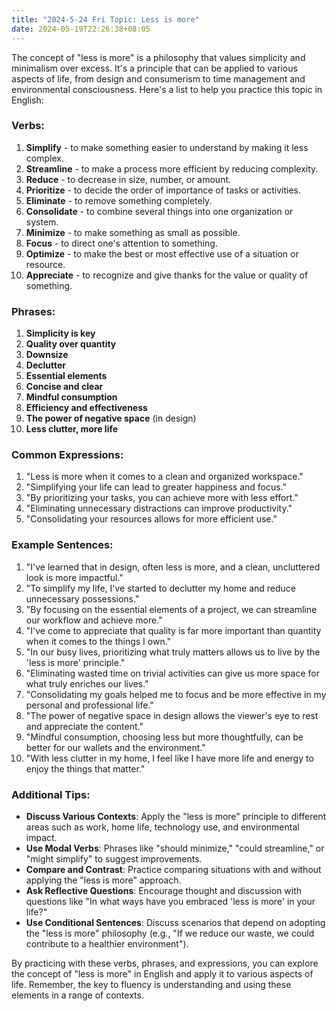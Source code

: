 ```yaml
---
title: "2024-5-24 Fri Topic: Less is more"
date: 2024-05-19T22:26:38+08:05
---
```

The concept of "less is more" is a philosophy that values simplicity and minimalism over excess. It's a principle that can be applied to various aspects of life, from design and consumerism to time management and environmental consciousness. Here's a list to help you practice this topic in English:

### Verbs:
1. **Simplify** - to make something easier to understand by making it less complex.
2. **Streamline** - to make a process more efficient by reducing complexity.
3. **Reduce** - to decrease in size, number, or amount.
4. **Prioritize** - to decide the order of importance of tasks or activities.
5. **Eliminate** - to remove something completely.
6. **Consolidate** - to combine several things into one organization or system.
7. **Minimize** - to make something as small as possible.
8. **Focus** - to direct one's attention to something.
9. **Optimize** - to make the best or most effective use of a situation or resource.
10. **Appreciate** - to recognize and give thanks for the value or quality of something.

### Phrases:
1. **Simplicity is key**
2. **Quality over quantity**
3. **Downsize**
4. **Declutter**
5. **Essential elements**
6. **Concise and clear**
7. **Mindful consumption**
8. **Efficiency and effectiveness**
9. **The power of negative space** (in design)
10. **Less clutter, more life**

### Common Expressions:
1. "Less is more when it comes to a clean and organized workspace."
2. "Simplifying your life can lead to greater happiness and focus."
3. "By prioritizing your tasks, you can achieve more with less effort."
4. "Eliminating unnecessary distractions can improve productivity."
5. "Consolidating your resources allows for more efficient use."

### Example Sentences:
1. "I've learned that in design, often less is more, and a clean, uncluttered look is more impactful."
2. "To simplify my life, I've started to declutter my home and reduce unnecessary possessions."
3. "By focusing on the essential elements of a project, we can streamline our workflow and achieve more."
4. "I've come to appreciate that quality is far more important than quantity when it comes to the things I own."
5. "In our busy lives, prioritizing what truly matters allows us to live by the 'less is more' principle."
6. "Eliminating wasted time on trivial activities can give us more space for what truly enriches our lives."
7. "Consolidating my goals helped me to focus and be more effective in my personal and professional life."
8. "The power of negative space in design allows the viewer's eye to rest and appreciate the content."
9. "Mindful consumption, choosing less but more thoughtfully, can be better for our wallets and the environment."
10. "With less clutter in my home, I feel like I have more life and energy to enjoy the things that matter."

### Additional Tips:
- **Discuss Various Contexts**: Apply the "less is more" principle to different areas such as work, home life, technology use, and environmental impact.
- **Use Modal Verbs**: Phrases like "should minimize," "could streamline," or "might simplify" to suggest improvements.
- **Compare and Contrast**: Practice comparing situations with and without applying the "less is more" approach.
- **Ask Reflective Questions**: Encourage thought and discussion with questions like "In what ways have you embraced 'less is more' in your life?"
- **Use Conditional Sentences**: Discuss scenarios that depend on adopting the "less is more" philosophy (e.g., "If we reduce our waste, we could contribute to a healthier environment").

By practicing with these verbs, phrases, and expressions, you can explore the concept of "less is more" in English and apply it to various aspects of life. Remember, the key to fluency is understanding and using these elements in a range of contexts.
